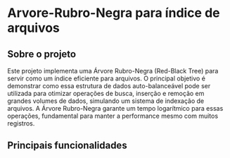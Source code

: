 # Arvore-Rubro-Negra para índice de arquivos

## Sobre o projeto

Este projeto implementa uma Árvore Rubro-Negra (Red-Black Tree) para servir como um índice eficiente para arquivos. O principal objetivo é demonstrar como essa estrutura de dados auto-balanceável pode ser utilizada para otimizar operações de busca, inserção e remoção em grandes volumes de dados, simulando um sistema de indexação de arquivos. A Árvore Rubro-Negra garante um tempo logarítmico para essas operações, fundamental para manter a performance mesmo com muitos registros.

## Principais funcionalidades

